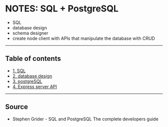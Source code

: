 # NOTES: SQL + PostgreSQL


* SQL 
* database design
* schema designer
* create node client with APIs that manipulate the database with CRUD

---
## Table of contents

  + [1. SQL](https://github.com/swagfinger/sql_postgreSQL/blob/master/01.SQL.md)
  + [2. database design](https://github.com/swagfinger/sql_postgreSQL/blob/master/02.database_design.md)
  + [3. postgreSQL](https://github.com/swagfinger/sql_postgreSQL/blob/master/03.postgreSQL.md)
  + [4. Express server API](https://github.com/swagfinger/sql_postgreSQL/blob/master/04.express-server-api.md)


---

## Source
* Stephen Grider - SQL and PostgreSQL The complete developers guide 